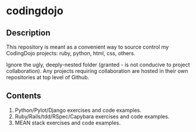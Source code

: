 # codingdojo

## Description

This repository is meant as a convenient way to source control my CodingDojo projects: ruby, python, html, css, others.

Ignore the ugly, deeply-nested folder (granted - is not conducive to project collaboration). Any projects requiring collaboration are hosted in their own repositories at top level of Github.

## Contents <br>

1. Python/Pylot/Django exercises and code examples.<br>
2. Ruby/Rails/tdd/RSpec/Capybara exercises and code examples.<br>
3. MEAN stack exercises and code examples. <br>
